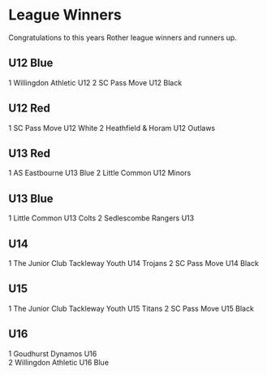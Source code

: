 
# League Winners
Congratulations to this years Rother league winners and runners up.

## U12 Blue
1	Willingdon Athletic U12
2	SC Pass Move U12 Black

## U12 Red
1	SC Pass Move U12 White
2	Heathfield & Horam U12 Outlaws

## U13 Red
1	AS Eastbourne U13 Blue
2	Little Common U12 Minors

## U13 Blue
1	Little Common U13 Colts
2	Sedlescombe Rangers U13

## U14
1	The Junior Club Tackleway Youth U14 Trojans
2	SC Pass Move U14 Black

## U15
1	The Junior Club Tackleway Youth U15 Titans
2	SC Pass Move U15 Black

## U16
1	Goudhurst Dynamos U16	
2	Willingdon Athletic U16 Blue
